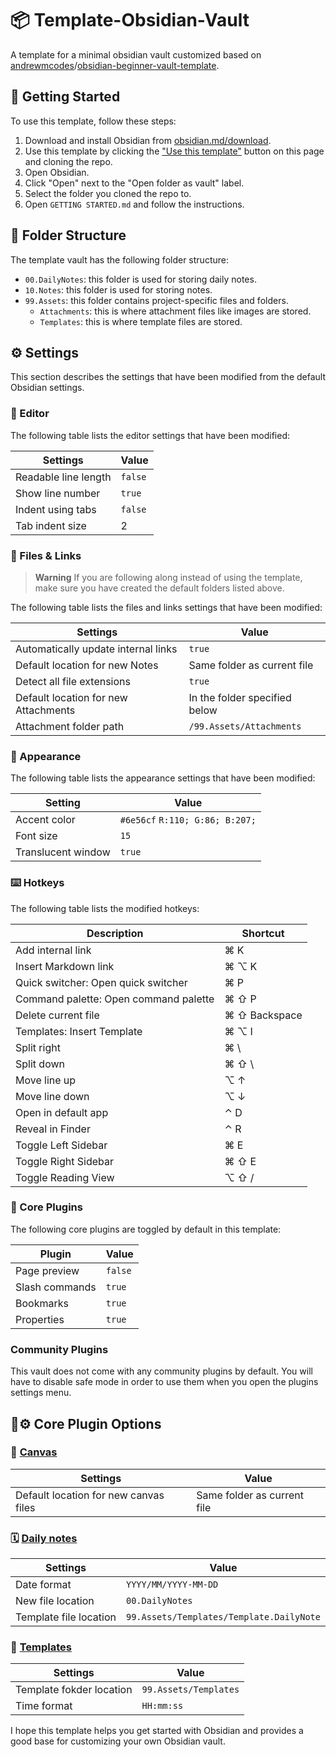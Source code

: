 # 📦 Template-Obsidian-Vault

 A template for a minimal obsidian vault customized based on [andrewmcodes](https://github.com/andrewmcodes)/[obsidian-beginner-vault-template](https://github.com/andrewmcodes/obsidian-beginner-vault-template).

## 🚩 Getting Started

To use this template, follow these steps:

1. Download and install Obsidian from [obsidian.md/download](https://obsidian.md/download).
2. Use this template by clicking the ["Use this template"](https://github.com/andrewmcodes/obsidian-beginner-vault-template/generate) button on this page and cloning the repo.
3. Open Obsidian.
4. Click "Open" next to the "Open folder as vault" label.
5. Select the folder you cloned the repo to.
6. Open `GETTING STARTED.md` and follow the instructions.

## 📂 Folder Structure

The template vault has the following folder structure:

- `00.DailyNotes`: this folder is used for storing daily notes.
- `10.Notes`: this folder is used for storing notes.
- `99.Assets`: this folder contains project-specific files and folders.
	- `Attachments`: this is where attachment files like images are stored.
	- `Templates`: this is where template files are stored.

## ⚙️ Settings

This section describes the settings that have been modified from the default Obsidian settings.

### 📝 Editor

The following table lists the editor settings that have been modified:

| Settings | Value |
| ---- | ---- |
| Readable line length | `false` |
| Show line number | `true` |
| Indent using tabs | `false` |
| Tab indent size | 2 |

### 📔 Files & Links

> **Warning**
> If you are following along instead of using the template, make sure you have created the default folders listed above.

The following table lists the files and links settings that have been modified:

| Settings | Value |
| ---- | ---- |
| Automatically update internal links | `true` |
| Default location for new Notes | Same folder as current file |
| Detect all file extensions | `true` |
| Default location for new Attachments | In the folder specified below |
| Attachment folder path | `/99.Assets/Attachments` |

### 👀 Appearance

The following table lists the appearance settings that have been modified:

| Setting            | Value   |
| ------------------ | ------- |
| Accent color       | `#6e56cf` `R:110; G:86; B:207;` |
| Font size          | `15`      |
| Translucent window | `true`    |

### ⌨️ Hotkeys

The following table lists the modified hotkeys:

| Description | Shortcut |
| ---- | ---- |
| Add internal link | ⌘ K |
| Insert Markdown link | ⌘ ⌥ K |
| Quick switcher: Open quick switcher | ⌘ P |
| Command palette: Open command palette | ⌘ ⇧ P |
| Delete current file | ⌘ ⇧ Backspace |
| Templates: Insert Template | ⌘ ⌥ I |
| Split right | ⌘ \ |
| Split down | ⌘ ⇧ \ |
| Move line up | ⌥ ↑ |
| Move line down | ⌥ ↓ |
| Open in default app | ⌃ D |
| Reveal in Finder | ⌃ R |
| Toggle Left Sidebar | ⌘ E |
| Toggle Right Sidebar | ⌘ ⇧ E |
| Toggle Reading View | ⌥ ⇧ / |

### 🔌 Core Plugins

The following core plugins are toggled by default in this template:

| Plugin | Value |
| ---- | ---- |
| Page preview | `false` |
| Slash commands | `true` |
| Bookmarks | `true` |
| Properties | `true` |

### Community Plugins

This vault does not come with any community plugins by default. You will have to disable safe mode in order to use them when you open the plugins settings menu.


## 🔌⚙️ Core Plugin Options

### 🎨 [Canvas](https://help.obsidian.md/Plugins/Canvas)

| Settings | Value |
| ---- | ---- |
| Default location for new canvas files | Same folder as current file |

### 🗓️ [Daily notes](https://help.obsidian.md/Plugins/Daily+notes)

| Settings | Value |
| ---- | ---- |
| Date format | `YYYY/MM/YYYY-MM-DD` |
| New file location | `00.DailyNotes` |
| Template file location | `99.Assets/Templates/Template.DailyNote` |

### 🍤 [Templates](https://help.obsidian.md/Plugins/Templates)

| Settings | Value |
| ---- | ---- |
| Template fokder location | `99.Assets/Templates` |
| Time format | `HH:mm:ss` |


I hope this template helps you get started with Obsidian and provides a good base for customizing your own Obsidian vault.


